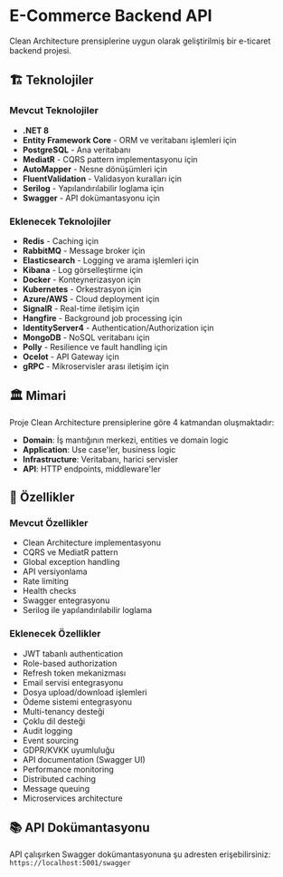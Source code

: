 # E-Commerce Backend API

Clean Architecture prensiplerine uygun olarak geliştirilmiş bir e-ticaret backend projesi.

## 🏗️ Teknolojiler

### Mevcut Teknolojiler
- **.NET 8**
- **Entity Framework Core** - ORM ve veritabanı işlemleri için
- **PostgreSQL** - Ana veritabanı
- **MediatR** - CQRS pattern implementasyonu için
- **AutoMapper** - Nesne dönüşümleri için
- **FluentValidation** - Validasyon kuralları için
- **Serilog** - Yapılandırılabilir loglama için
- **Swagger** - API dokümantasyonu için

### Eklenecek Teknolojiler
- **Redis** - Caching için
- **RabbitMQ** - Message broker için
- **Elasticsearch** - Logging ve arama işlemleri için
- **Kibana** - Log görselleştirme için
- **Docker** - Konteynerizasyon için
- **Kubernetes** - Orkestrasyon için
- **Azure/AWS** - Cloud deployment için
- **SignalR** - Real-time iletişim için
- **Hangfire** - Background job processing için
- **IdentityServer4** - Authentication/Authorization için
- **MongoDB** - NoSQL veritabanı için
- **Polly** - Resilience ve fault handling için
- **Ocelot** - API Gateway için
- **gRPC** - Mikroservisler arası iletişim için

## 🏛️ Mimari

Proje Clean Architecture prensiplerine göre 4 katmandan oluşmaktadır:

- **Domain**: İş mantığının merkezi, entities ve domain logic
- **Application**: Use case'ler, business logic
- **Infrastructure**: Veritabanı, harici servisler
- **API**: HTTP endpoints, middleware'ler

## 🔧 Özellikler

### Mevcut Özellikler
- Clean Architecture implementasyonu
- CQRS ve MediatR pattern
- Global exception handling
- API versiyonlama
- Rate limiting
- Health checks
- Swagger entegrasyonu
- Serilog ile yapılandırılabilir loglama

### Eklenecek Özellikler
- JWT tabanlı authentication
- Role-based authorization
- Refresh token mekanizması
- Email servisi entegrasyonu
- Dosya upload/download işlemleri
- Ödeme sistemi entegrasyonu
- Multi-tenancy desteği
- Çoklu dil desteği
- Audit logging
- Event sourcing
- GDPR/KVKK uyumluluğu
- API documentation (Swagger UI)
- Performance monitoring
- Distributed caching
- Message queuing
- Microservices architecture

## 📚 API Dokümantasyonu

API çalışırken Swagger dokümantasyonuna şu adresten erişebilirsiniz:
`https://localhost:5001/swagger`